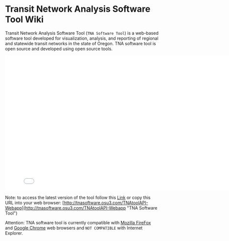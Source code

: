 Transit Network Analysis Software Tool Wiki
=========

Transit Network Analysis Software Tool (`TNA Software Tool`) is a web-based software tool developed for visualization, analysis, and reporting of regional and statewide transit networks in the state of Oregon. TNA software tool is open source and developed using open source tools.
 
<iframe src="slideshow.html" width="810" height="440" frameborder="0" scrolling="no"  style="margin:0 auto;display:block;"></iframe> 

Note: to access the latest version of the tool follow this [Link](https://tnasoftwaretool.engr.oregonstate.edu/TNAtoolAPI-Webapp "TNA Software Tool") or copy this URL into your web browser: [http://tnasoftware.osu3.com/TNAtoolAPI-Webapp](http://tnasoftware.osu3.com/TNAtoolAPI-Webapp "TNA Software Tool")

Attention: TNA software tool is currently compatible with [Mozilla FireFox](https://www.mozilla.org/en-US/firefox/all/ "Download Mozilla FireFox") and [Google Chrome](https://www.google.com/chrome/browser/ "Download Google Chrome") web browsers and `NOT COMPATIBLE` with Internet Explorer.
